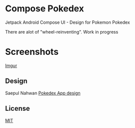 # Compose Pokedex
Jetpack Android Compose UI - Design for Pokemon Pokedex

There are alot of "wheel-reinventing". Work in progress

# Screenshots
[Imgur](https://i.imgur.com/4ljfWT5.mp4)

## Design
Saepul Nahwan [Pokedex App design](https://dribbble.com/shots/6545819-Pokedex-App)

## License
[MIT](https://choosealicense.com/licenses/mit/)